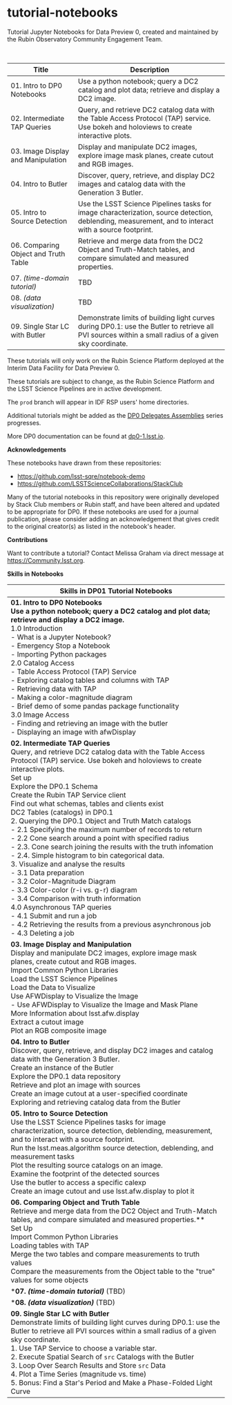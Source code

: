 # tutorial-notebooks
Tutorial Jupyter Notebooks for Data Preview 0, created and maintained by the Rubin Observatory Community Engagement Team.

<br>

| Title  | Description  |
|---|---|
| 01. Intro to DP0 Notebooks | Use a python notebook; query a DC2 catalog and plot data; retrieve and display a DC2 image.|
| 02. Intermediate TAP Queries |Query, and retrieve DC2 catalog data with the Table Access Protocol (TAP) service. Use bokeh and holoviews to create interactive plots.|
| 03. Image Display and Manipulation | Display and manipulate DC2 images, explore image mask planes, create cutout and RGB images. |
| 04. Intro to Butler | Discover, query, retrieve, and display DC2 images and catalog data with the Generation 3 Butler. |
| 05. Intro to Source Detection | Use the LSST Science Pipelines tasks for image characterization, source detection, deblending, measurement, and to interact with a source footprint. |
| 06. Comparing Object and Truth Table | Retrieve and merge data from the DC2 Object and Truth-Match tables, and compare simulated and measured properties. |
| 07. *(time-domain tutorial)* | TBD |
| 08. *(data visualization)* | TBD |
| 09. Single Star LC with Butler | Demonstrate limits of building light curves during DP0.1: use the Butler to retrieve all PVI sources within a small radius of a given sky coordinate. |

These tutorials will only work on the Rubin Science Platform deployed at the Interim Data Facility for Data Preview 0.

These tutorials are subject to change, as the Rubin Science Platform and the LSST Science Pipelines are in active development.

The `prod` branch will appear in IDF RSP users' home directories.

Additional tutorials might be added as the [DP0 Delegates Assemblies](https://dp0-1.lsst.io/dp0-delegate-resources/index.html) series progresses.

More DP0 documentation can be found at [dp0-1.lsst.io](https://dp0-1.lsst.io).

**Acknowledgements**

These notebooks have drawn from these repositories:
 - https://github.com/lsst-sqre/notebook-demo
 - https://github.com/LSSTScienceCollaborations/StackClub

Many of the tutorial notebooks in this repository were originally developed by Stack Club members or Rubin staff, and have been altered and updated to be appropriate for DP0.
If these notebooks are used for a journal publication, please consider adding an acknowledgement that gives credit to the original creator(s) as listed in the notebook's header.

**Contributions**

Want to contribute a tutorial? Contact Melissa Graham via direct message at https://Community.lsst.org.

**Skills in Notebooks**

| Skills in DP01 Tutorial Notebooks  |
|---|
| **01. Intro to DP0 Notebooks <br> Use a python notebook; query a DC2 catalog and plot data; retrieve and display a DC2 image.** <br> 1.0 Introduction <br> - What is a Jupyter Notebook? <br> - Emergency Stop a Notebook <br> - Importing Python packages<br>2.0 Catalog Access<br> - Table Access Protocol (TAP) Service<br>- Exploring catalog tables and columns with TAP<br>- Retrieving data with TAP<br>- Making a color-magnitude diagram<br>- Brief demo of some pandas package functionality<br>3.0 Image Access <br> - Finding and retrieving an image with the butler<br>- Displaying an image with afwDisplay<br> |
| **02. Intermediate TAP Queries** <br> Query, and retrieve DC2 catalog data with the Table Access Protocol (TAP) service. Use bokeh and holoviews to create interactive plots. <br> Set up<br> Explore the DP0.1 Schema <br> Create the Rubin TAP Service client <br> Find out what schemas, tables and clients exist<br> DC2 Tables (catalogs) in DP0.1<br> 2. Querying the DP0.1 Object and Truth Match catalogs<br> - 2.1 Specifying the maximum number of records to return<br> - 2.2 Cone search around a point with specified radius<br> - 2.3. Cone search joining the results with the truth infomation<br> - 2.4. Simple histogram to bin categorical data.<br> 3. Visualize and analyse the results<br> - 3.1 Data preparation<br> - 3.2 Color-Magnitude Diagram<br> - 3.3 Color-color (r-i vs. g-r) diagram<br> - 3.4 Comparison with truth information<br> 4.0 Asynchronous TAP queries<br> - 4.1 Submit and run a job<br> - 4.2 Retrieving the results from a previous asynchronous job<br> - 4.3 Deleting a job<br>|
| **03. Image Display and Manipulation** <br> Display and manipulate DC2 images, explore image mask planes, create cutout and RGB images. <br> Import Common Python Libraries <br>Load the LSST Science Pipelines <br> Load the Data to Visualize<br> Use AFWDisplay to Visualize the Image <br> - Use AFWDisplay to Visualize the Image and Mask Plane <br> More Information about lsst.afw.display <br> Extract a cutout image<br> Plot an RGB composite image<br> |
| **04. Intro to Butler** <br> Discover, query, retrieve, and display DC2 images and catalog data with the Generation 3 Butler. <br> Create an instance of the Butler<br> Explore the DP0.1 data repository <br> Retrieve and plot an image with sources<br> Create an image cutout at a user-specified coordinate<br> Exploring and retrieving catalog data from the Butler<br> |
| **05. Intro to Source Detection** <br> Use the LSST Science Pipelines tasks for image characterization, source detection, deblending, measurement, and to interact with a source footprint. <br> Run the lsst.meas.algorithm source detection, deblending, and measurement tasks<br> Plot the resulting source catalogs on an image.<br> Examine the footprint of the detected sources<br> Use the butler to access a specific calexp <br> Create an image cutout and use lsst.afw.display to plot it<br> |
| **06. Comparing Object and Truth Table** <br> Retrieve and merge data from the DC2 Object and Truth-Match tables, and compare simulated and measured properties.** <br> Set Up<br> Import Common Python Libraries<br> Loading tables with TAP<br> Merge the two tables and compare measurements to truth values<br> Compare the measurements from the Object table to the "true" values for some objects<br> |
|***07. *(time-domain tutorial)*** (TBD)| 
| ***08. *(data visualization)*** (TBD) | 
| **09. Single Star LC with Butler**<br> Demonstrate limits of building light curves during DP0.1: use the Butler to retrieve all PVI sources within a small radius of a given sky coordinate. <br> 1. Use TAP Service to choose a variable star. <br> 2. Execute Spatial Search of `src` Catalogs with the Butler <br> 3. Loop Over Search Results and Store `src` Data <br> 4. Plot a Time Series (magnitude vs. time) <br> 5. Bonus: Find a Star's Period and Make a Phase-Folded Light Curve<br>|

